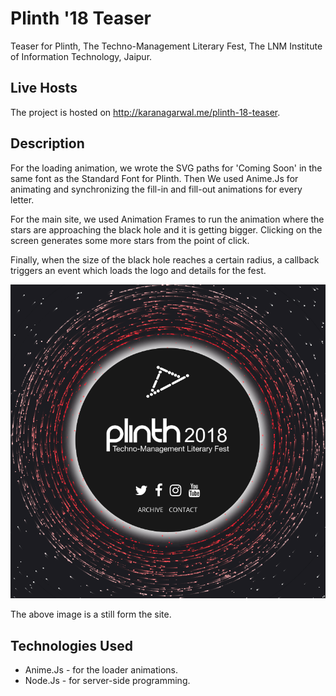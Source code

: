 # Plinth '18 Teaser

Teaser for Plinth, The Techno-Management Literary Fest, The LNM Institute of Information Technology, Jaipur.

## Live Hosts

The project is hosted on http://karanagarwal.me/plinth-18-teaser.

## Description

For the loading animation, we wrote the SVG paths for 'Coming Soon' in the same font as the Standard Font for Plinth.
Then We used Anime.Js for animating and synchronizing the fill-in and fill-out animations for every letter.

For the main site, we used Animation Frames to run the animation where the stars are approaching the black hole and it is getting bigger.
Clicking on the screen generates some more stars from the point of click.

Finally, when the size of the black hole reaches a certain radius, a callback triggers an event which loads the logo and details for the fest.


![Image of Plinth Teaser](teaser.png)

The above image is a still form the site.

## Technologies Used

* Anime.Js - for the loader animations.
* Node.Js - for server-side programming.
